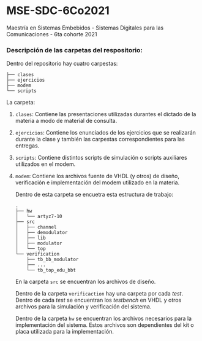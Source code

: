 # MSE-SDC-6Co2021
Maestría en Sistemas Embebidos - Sistemas Digitales para las Comunicaciones - 6ta cohorte 2021


### Descripción de las carpetas del respositorio:

Dentro del repositorio hay cuatro carpestas:
```
├── clases
├── ejercicios
├── modem
└── scripts
```
La carpeta:
1. `clases`: Contiene las presentaciones utilizadas durantes el dictado de la materia
    a modo de material de consulta.
2. `ejercicios`: Contiene los enunciados de los ejercicios que se realizarán durante
    la clase y también las carpestas correspondientes para las entregas.
3. `scripts`: Contiene distintos scripts de simulación o scripts auxiliares utilizados
    en el modem.
4. `modem`: Contiene los archivos fuente de VHDL (y otros) de diseño, verificación
    e implementación del modem utilizado en la materia.

    Dentro de esta carpeta se encuetra esta estructura de trabajo:
    ```
    .
    ├── hw
    │   └── artyz7-10
    ├── src
    │   ├── channel
    │   ├── demodulator
    │   ├── lib
    │   ├── modulator
    │   └── top
    └── verification
        ├── tb_bb_modulator
        ├── ...
        └── tb_top_edu_bbt
    ```

    En la carpeta `src` se encuentran los archivos de diseño.

    Dentro de la carpeta `verificaction` hay una carpeta por cada *test*.
    Dentro de cada *test* se encuentran los *testbench* en VHDL y otros archivos para
    la simulación y verificación del sistema.

    Dentro de la carpeta `hw` se encuentran los archivos necesarios para la implementación
    del sistema.
    Estos archivos son dependientes del kit o placa utilizada para la implementación.

